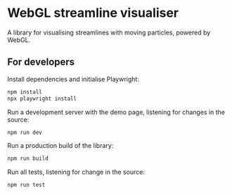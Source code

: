 # WebGL streamline visualiser
A library for visualising streamlines with moving particles, powered by WebGL.

## For developers
Install dependencies and initialise Playwright:
```bash
npm install
npx playwright install
```

Run a development server with the demo page, listening for changes in the source:
```bash
npm run dev
```

Run a production build of the library:
```bash
npm run build
```

Run all tests, listening for change in the source:
```bash
npm run test
```
